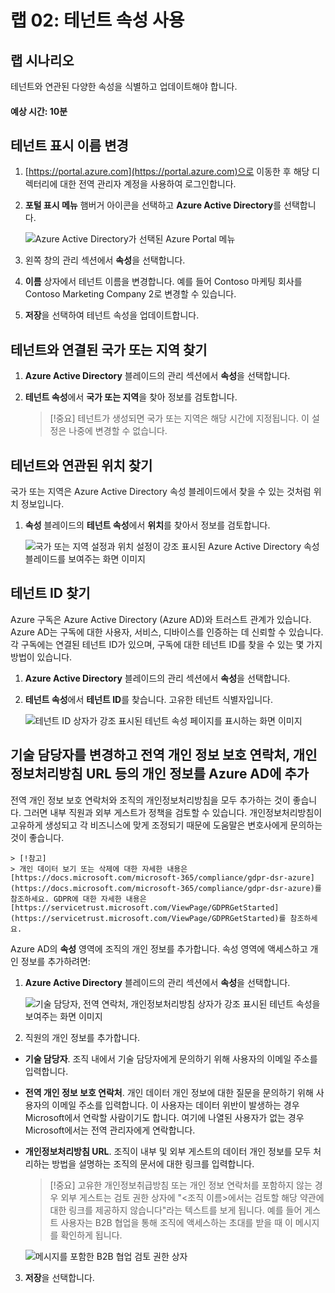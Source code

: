 ﻿---
lab:
    title: '02 - 테넌트 속성 사용'
    learning path: '01'
    module: '모듈 01 - ID 관리 솔루션 구현'
---

# 랩 02: 테넌트 속성 사용

## 랩 시나리오

테넌트와 연관된 다양한 속성을 식별하고 업데이트해야 합니다.

#### 예상 시간: 10분

## 테넌트 표시 이름 변경

1. [https://portal.azure.com](https://portal.azure.com)으로 이동한 후 해당 디렉터리에 대한 전역 관리자 계정을 사용하여 로그인합니다.

1. **포털 표시 메뉴** 햄버거 아이콘을 선택하고 **Azure Active Directory**를 선택합니다.

    ![Azure Active Directory가 선택된 Azure Portal 메뉴](./media/azure-portal-menu-aad.png)

1. 왼쪽 창의 관리 섹션에서 **속성**을 선택합니다.

1. **이름** 상자에서 테넌트 이름을 변경합니다. 예를 들어 Contoso 마케팅 회사를 Contoso Marketing Company 2로 변경할 수 있습니다.

1. **저장**을 선택하여 테넌트 속성을 업데이트합니다.

## 테넌트와 연결된 국가 또는 지역 찾기

1. **Azure Active Directory** 블레이드의 관리 섹션에서 **속성**을 선택합니다.

1. **테넌트 속성**에서 **국가 또는 지역**을 찾아 정보를 검토합니다.

    > [!중요]
    > 테넌트가 생성되면 국가 또는 지역은 해당 시간에 지정됩니다. 이 설정은 나중에 변경할 수 없습니다.

## 테넌트와 연관된 위치 찾기

국가 또는 지역은 Azure Active Directory 속성 블레이드에서 찾을 수 있는 것처럼 위치 정보입니다.

1. **속성** 블레이드의 **테넌트 속성**에서 **위치**를 찾아서 정보를 검토합니다.

    ![국가 또는 지역 설정과 위치 설정이 강조 표시된 Azure Active Directory 속성 블레이드를 보여주는 화면 이미지](./media/azure-active-directory-properties-country-location.png)

## 테넌트 ID 찾기

Azure 구독은 Azure Active Directory (Azure AD)와 트러스트 관계가 있습니다. Azure AD는 구독에 대한 사용자, 서비스, 디바이스를 인증하는 데 신뢰할 수 있습니다. 각 구독에는 연결된 테넌트 ID가 있으며, 구독에 대한 테넌트 ID를 찾을 수 있는 몇 가지 방법이 있습니다.

1. **Azure Active Directory** 블레이드의 관리 섹션에서 **속성**을 선택합니다.

1. **테넌트 속성**에서 **테넌트 ID**를 찾습니다. 고유한 테넌트 식별자입니다.

    ![테넌트 ID 상자가 강조 표시된 테넌트 속성 페이지를 표시하는 화면 이미지](./media/portal-tenant-id.png)

## 기술 담당자를 변경하고 전역 개인 정보 보호 연락처, 개인정보처리방침 URL 등의 개인 정보를 Azure AD에 추가

전역 개인 정보 보호 연락처와 조직의 개인정보처리방침을 모두 추가하는 것이 좋습니다. 그러면 내부 직원과 외부 게스트가 정책을 검토할 수 있습니다. 개인정보처리방침이 고유하게 생성되고 각 비즈니스에 맞게 조정되기 때문에 도움말은 변호사에게 문의하는 것이 좋습니다.

    > [!참고]
    > 개인 데이터 보기 또는 삭제에 대한 자세한 내용은 [https://docs.microsoft.com/microsoft-365/compliance/gdpr-dsr-azure](https://docs.microsoft.com/microsoft-365/compliance/gdpr-dsr-azure)를 참조하세요. GDPR에 대한 자세한 내용은 [https://servicetrust.microsoft.com/ViewPage/GDPRGetStarted](https://servicetrust.microsoft.com/ViewPage/GDPRGetStarted)를 참조하세요.

Azure AD의 **속성** 영역에 조직의 개인 정보를 추가합니다. 속성 영역에 액세스하고 개인 정보를 추가하려면:

1. **Azure Active Directory** 블레이드의 관리 섹션에서 **속성**을 선택합니다.

    ![기술 담당자, 전역 연락처, 개인정보처리방침 상자가 강조 표시된 테넌트 속성을 보여주는 화면 이미지](./media/properties-area.png)

1. 직원의 개인 정보를 추가합니다.

- **기술 담당자**. 조직 내에서 기술 담당자에게 문의하기 위해 사용자의 이메일 주소를 입력합니다.

- **전역 개인 정보 보호 연락처**. 개인 데이터 개인 정보에 대한 질문을 문의하기 위해 사용자의 이메일 주소를 입력합니다. 이 사용자는 데이터 위반이 발생하는 경우 Microsoft에서 연락할 사람이기도 합니다. 여기에 나열된 사용자가 없는 경우 Microsoft에서는 전역 관리자에게 연락합니다.

- **개인정보처리방침 URL**. 조직이 내부 및 외부 게스트의 데이터 개인 정보를 모두 처리하는 방법을 설명하는 조직의 문서에 대한 링크를 입력합니다.

    > [!중요]
    > 고유한 개인정보취급방침 또는 개인 정보 연락처를 포함하지 않는 경우 외부 게스트는 검토 권한 상자에 "\<조직 이름\>에서는 검토할 해당 약관에 대한 링크를 제공하지 않습니다"라는 텍스트를 보게 됩니다. 예를 들어 게스트 사용자는 B2B 협업을 통해 조직에 액세스하는 초대를 받을 때 이 메시지를 확인하게 됩니다.

    ![메시지를 포함한 B2B 협업 검토 권한 상자](./media/active-directory-no-privacy-statement-or-contact.png)

3. **저장**을 선택합니다.
